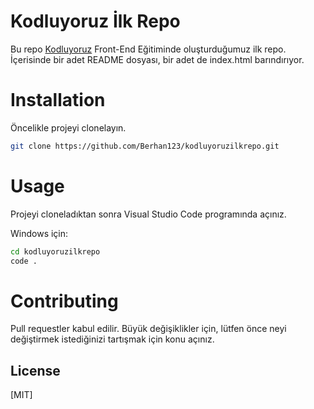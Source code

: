 # Kodluyoruz İlk Repo

Bu repo [Kodluyoruz](https://www.kodluyoruz.org)  Front-End Eğitiminde oluşturduğumuz ilk repo. İçerisinde bir adet README dosyası, bir adet de index.html barındırıyor.

# Installation

Öncelikle projeyi clonelayın.

```sh
git clone https://github.com/Berhan123/kodluyoruzilkrepo.git
```

# Usage 

Projeyi cloneladıktan sonra Visual Studio Code programında açınız.

Windows için:
```sh
cd kodluyoruzilkrepo
code .
```

# Contributing
Pull requestler kabul edilir. Büyük değişiklikler için, lütfen önce neyi değiştirmek istediğinizi tartışmak için konu açınız.

## License

[MIT]
